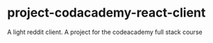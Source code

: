 # project-codacademy-react-client
 A light reddit client. A project for the codeacademy full stack course
